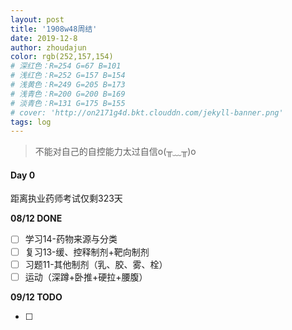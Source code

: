 ```yaml
---
layout: post
title: '1908w48周结'
date: 2019-12-8
author: zhoudajun
color: rgb(252,157,154)
# 深红色：R=254 G=67 B=101
# 浅红色：R=252 G=157 B=154
# 浅黄色：R=249 G=205 B=173
# 浅青色：R=200 G=200 B=169
# 淡青色：R=131 G=175 B=155
# cover: 'http://on2171g4d.bkt.clouddn.com/jekyll-banner.png'
tags: log
---
```


> 不能对自己的自控能力太过自信o(╥﹏╥)o



#### Day 0

距离执业药师考试仅剩323天

**08/12 DONE**

- [ ] 学习14-药物来源与分类
- [ ] 复习13-缓、控释制剂+靶向制剂
- [ ] 习题11-其他制剂（乳、胶、雾、栓）
- [ ] 运动（深蹲+卧推+硬拉+腰腹）

**09/12 TODO**

- [ ] 


